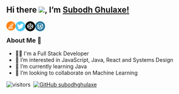 ## Hi there <img src="https://github.com/TheDudeThatCode/TheDudeThatCode/blob/master/Assets/Hi.gif" width="29px">, I’m [Subodh Ghulaxe!](https://subodh.dev/) 

<!--
**subodhghulaxe/subodhghulaxe** is a ✨ _special_ ✨ repository because its `README.md` (this file) appears on your GitHub profile.

Here are some ideas to get you started:

- 🔭 I’m currently working on ...
- 🌱 I’m currently learning ...
- 👯 I’m looking to collaborate on ...
- 🤔 I’m looking for help with ...
- 💬 Ask me about ...
- 📫 How to reach me: ...
- 😄 Pronouns: ...
- ⚡ Fun fact: ...
-->

<a href="https://stackoverflow.com/users/1868660/subodh-ghulaxe" target="_blank">
  <img align="left" width="24px" src="https://raw.githubusercontent.com/subodhghulaxe/subodh.dev/main/assets/img/stackoverflow.svg"  />
</a>
<a href="https://twitter.com/subodhghulaxe" target="_blank">
  <img align="left" width="26px" src="https://raw.githubusercontent.com/subodhghulaxe/subodh.dev/main/assets/img/twitter.svg" />
</a>
<a href="https://codepen.io/subodhghulaxe" target="_blank">
  <img align="left" width="26px" src="https://raw.githubusercontent.com/subodhghulaxe/subodh.dev/main/assets/img/codepen.svg" />
</a>
<a href="https://profiles.wordpress.org/subodhghulaxe/" target="_blank">
  <img align="left" width="26px" src="https://raw.githubusercontent.com/subodhghulaxe/subodh.dev/main/assets/img/wordpress.svg" />
</a>

<br />

### About Me 🚀

- 👨‍💻 I'm a Full Stack Developer
- 👀 I’m interested in JavaScript, Java, React and Systems Design
- 🌱 I’m currently learning Java
- 💞️ I’m looking to collaborate on Machine Learning

![visitors](https://visitor-badge.laobi.icu/badge?page_id=subodhghulaxe.subodhghulaxe)&nbsp;
[![GitHub subodhghulaxe](https://img.shields.io/github/followers/subodhghulaxe?label=follow&style=social)](https://github.com/subodhghulaxe)

